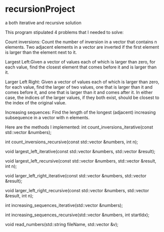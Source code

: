 # recursionProject
a both iterative and recursive solution

This program stipulated 4 problems that I needed to solve:

Count inversions: Count the number of inversion in a vector that contains n elements. Two adjacent elements in a vector are inverted if the first element is larger than the element next to it. 

Largest Left:Given a vector of values each of which is larger than zero, for each value, find the closest element that comes before it and is larger than it.

Larger Left Right: Given a vector of values each of which is larger than zero, for each value, find the larger of two values, one that is larger than it and comes before it, and one that is larger than it and comes after it.  In either case, the indices of the larger values, if they both exist, should be closest to the index of the original value.

Increasing sequences: Find the length of the longest (adjacent) increasing subsequence in a vector with n elements.

Here are the methods I implemented:
int count_inversions_iterative(const std::vector<int> &numbers);

int count_inversions_recursive(const std::vector<int> &numbers, int n);

void largest_left_iterative(const std::vector<int> &numbers, std::vector<int> &result);

void largest_left_recursive(const std::vector<int> &numbers, std::vector<int> &result, int n);

void larger_left_right_iterative(const std::vector<int> &numbers, std::vector<int> &result);

void larger_left_right_recursive(const std::vector<int> &numbers, std::vector<int> &result, int n);

int increasing_sequences_iterative(std::vector<int> &numbers);

int increasing_sequences_recursive(std::vector<int> &numbers, int startIdx);

void read_numbers(std::string fileName, std::vector<int> &v);
  
  
